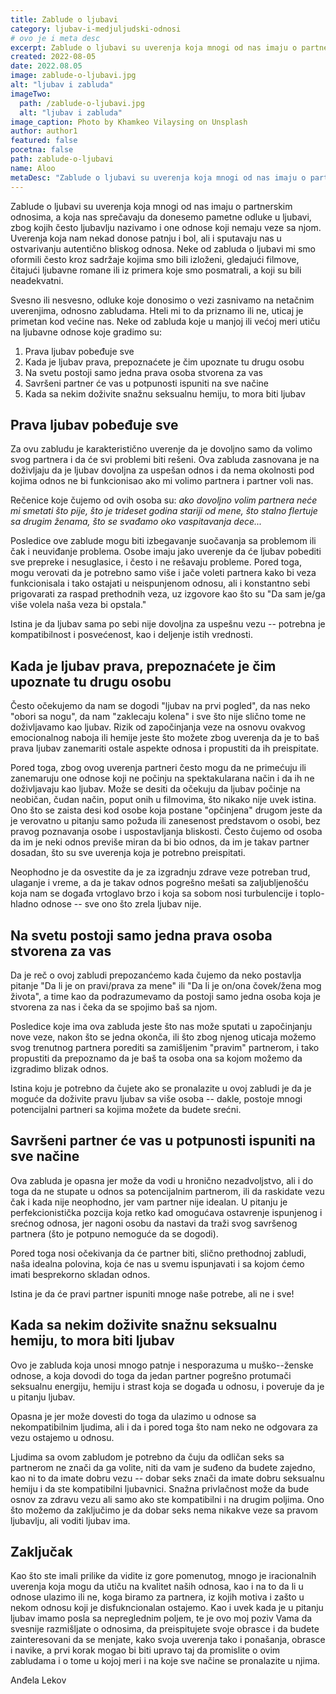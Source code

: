 ```yaml
---
title: Zablude o ljubavi
category: ljubav-i-medjuljudski-odnosi
# ovo je i meta desc
excerpt: Zablude o ljubavi su uverenja koja mnogi od nas imaju o partnerskim odnosima, a koja nas sprečavaju da donesemo pametne odluke u ljubavi.
created: 2022-08-05
date: 2022.08.05
image: zablude-o-ljubavi.jpg
alt: "ljubav i zabluda"
imageTwo:
  path: /zablude-o-ljubavi.jpg
  alt: "ljubav i zabluda"
image_caption: Photo by Khamkeo Vilaysing on Unsplash
author: author1
featured: false
pocetna: false
path: zablude-o-ljubavi
name: Aloo
metaDesc: "Zablude o ljubavi su uverenja koja mnogi od nas imaju o partnerskim odnosima, a koja nas sprečavaju da donesemo pametne odluke u ljubavi."
---
```



Zablude o ljubavi su uverenja koja mnogi od nas imaju o partnerskim
odnosima, a koja nas sprečavaju da donesemo pametne odluke u ljubavi,
zbog kojih često ljubavlju nazivamo i one odnose koji nemaju veze sa
njom. Uverenja koja nam nekad donose patnju i bol, ali i sputavaju nas u
ostvarivanju autentično bliskog odnosa. Neke od zabluda o ljubavi mi smo
oformili često kroz sadržaje kojima smo bili izloženi, gledajući
filmove, čitajući ljubavne romane ili iz primera koje smo posmatrali, a
koji su bili neadekvatni.

Svesno ili nesvesno, odluke koje donosimo o vezi zasnivamo na netačnim
uverenjima, odnosno zabludama. Hteli mi to da priznamo ili ne, uticaj je
primetan kod većine nas. Neke od zabluda koje u manjoj ili većoj meri
utiču na ljubavne odnose koje gradimo su:

1.  Prava ljubav pobeđuje sve
2.  Kada je ljubav prava, prepoznaćete je čim upoznate tu drugu osobu
3.  Na svetu postoji samo jedna prava osoba stvorena za vas
4.  Savršeni partner će vas u potpunosti ispuniti na sve načine
5.  Kada sa nekim doživite snažnu seksualnu hemiju, to mora biti ljubav

## Prava ljubav pobeđuje sve

Za ovu zabludu je karakteristično uverenje da je dovoljno samo da volimo
svog partnera i da će svi problemi biti rešeni. Ova zabluda zasnovana je
na doživljaju da je ljubav dovoljna za uspešan odnos i da nema okolnosti
pod kojima odnos ne bi funkcionisao ako mi volimo partnera i partner
voli nas.

Rečenice koje čujemo od ovih osoba su: *ako dovoljno volim partnera neće
mi smetati što pije, što je trideset godina stariji od mene, što stalno
flertuje sa drugim ženama, što se svađamo oko vaspitavanja dece\...*

Posledice ove zablude mogu biti izbegavanje suočavanja sa problemom ili
čak i neuviđanje problema. Osobe imaju jako uverenje da će ljubav
pobediti sve prepreke i nesuglasice, i često i ne rešavaju probleme.
Pored toga, mogu verovati da je potrebno samo više i jače voleti
partnera kako bi veza funkcionisala i tako ostajati u neispunjenom
odnosu, ali i konstantno sebi prigovarati za raspad prethodnih veza, uz
izgovore kao što su "Da sam je/ga više volela naša veza bi opstala."

Istina je da ljubav sama po sebi nije dovoljna za uspešnu vezu --
potrebna je kompatibilnost i posvećenost, kao i deljenje istih
vrednosti.

## Kada je ljubav prava, prepoznaćete je čim upoznate tu drugu osobu

Često očekujemo da nam se dogodi "ljubav na prvi pogled", da nas neko
"obori sa nogu", da nam "zaklecaju kolena" i sve što nije slično tome ne
doživljavamo kao ljubav. Rizik od započinjanja veze na osnovu ovakvog
emocionalnog naboja ili hemije jeste što možete zbog uverenja da je to
baš prava ljubav zanemariti ostale aspekte odnosa i propustiti da ih
preispitate.

Pored toga, zbog ovog uverenja partneri često mogu da ne primećuju ili
zanemaruju one odnose koji ne počinju na spektakularana način i da ih ne
doživljavaju kao ljubav. Može se desiti da očekuju da ljubav počinje na
neobičan, čudan način, poput onih u filmovima, što nikako nije uvek
istina. Ono što se zaista desi kod osobe koja postane "opčinjena" drugom
jeste da je verovatno u pitanju samo požuda ili zanesenost predstavom o
osobi, bez pravog poznavanja osobe i uspostavljanja bliskosti. Često
čujemo od osoba da im je neki odnos previše miran da bi bio odnos, da im
je takav partner dosadan, što su sve uverenja koja je potrebno
preispitati.

Neophodno je da osvestite da je za izgradnju zdrave veze potreban trud,
ulaganje i vreme, a da je takav odnos pogrešno mešati sa zaljubljenošću
koja nam se događa vrtoglavo brzo i koja sa sobom nosi turbulencije i
toplo-hladno odnose -- sve ono što zrela ljubav nije.

## Na svetu postoji samo jedna prava osoba stvorena za vas

Da je reč o ovoj zabludi prepozanćemo kada čujemo da neko postavlja
pitanje "Da li je on pravi/prava za mene" ili "Da li je on/ona
čovek/žena mog života", a time kao da podrazumevamo da postoji samo
jedna osoba koja je stvorena za nas i čeka da se spojimo baš sa njom.

Posledice koje ima ova zabluda jeste što nas može sputati u započinjanju
nove veze, nakon što se jedna okonča, ili što zbog njenog uticaja možemo
svog trenutnog partnera porediti sa zamišljenim "pravim" partnerom, i
tako propustiti da prepoznamo da je baš ta osoba ona sa kojom možemo da
izgradimo blizak odnos.

Istina koju je potrebno da čujete ako se pronalazite u ovoj zabludi je
da je moguće da doživite pravu ljubav sa više osoba -- dakle, postoje
mnogi potencijalni partneri sa kojima možete da budete srećni.

## Savršeni partner će vas u potpunosti ispuniti na sve načine

Ova zabluda je opasna jer može da vodi u hronično nezadvoljstvo, ali i
do toga da ne stupate u odnos sa potencijalnim partnerom, ili da
raskidate vezu čak i kada nije neophodno, jer vam partner nije idealan.
U pitanju je perfekcionistička pozcija koja retko kad omogućava
ostavrenje ispunjenog i srećnog odnosa, jer nagoni osobu da nastavi da
traži svog savršenog partnera (što je potpuno nemoguće da se dogodi).

Pored toga nosi očekivanja da će partner biti, slično prethodnoj
zabludi, naša idealna polovina, koja će nas u svemu ispunjavati i sa
kojom ćemo imati besprekorno skladan odnos.

Istina je da će pravi partner ispuniti mnoge naše potrebe, ali ne i sve!

## Kada sa nekim doživite snažnu seksualnu hemiju, to mora biti ljubav

Ovo je zabluda koja unosi mnogo patnje i nesporazuma u muško--ženske
odnose, a koja dovodi do toga da jedan partner pogrešno protumači
seksualnu energiju, hemiju i strast koja se događa u odnosu, i poveruje
da je u pitanju ljubav.

Opasna je jer može dovesti do toga da ulazimo u odnose sa
nekompatibilnim ljudima, ali i da i pored toga što nam neko ne odgovara
za vezu ostajemo u odnosu.

Ljudima sa ovom zabludom je potrebno da čuju da odličan seks sa
partnerom ne znači da ga volite, niti da vam je suđeno da budete
zajedno, kao ni to da imate dobru vezu -- dobar seks znači da imate
dobru seksualnu hemiju i da ste kompatibilni ljubavnici. Snažna
privlačnost može da bude osnov za zdravu vezu ali samo ako ste
kompatibilni i na drugim poljima. Ono što možemo da zaključimo je da
dobar seks nema nikakve veze sa pravom ljubavlju, ali voditi ljubav ima.

## Zaključak

Kao što ste imali prilike da vidite iz gore pomenutog, mnogo je
iracionalnih uverenja koja mogu da utiču na kvalitet naših odnosa, kao i
na to da li u odnose ulazimo ili ne, koga biramo za partnera, iz kojih
motiva i zašto u nekom odnosu koji je disfukncionalan ostajemo. Kao i
uvek kada je u pitanju ljubav imamo posla sa nepreglednim poljem, te je
ovo moj poziv Vama da svesnije razmišljate o odnosima, da preispitujete
svoje obrasce i da budete zainteresovani da se menjate, kako svoja
uverenja tako i ponašanja, obrasce i navike, a prvi korak mogao bi biti
upravo taj da promislite o ovim zabludama i o tome u kojoj meri i na
koje sve načine se pronalazite u njima.

Anđela Lekov
